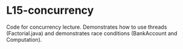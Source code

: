 L15-concurrency
===============

Code for concurrency lecture. Demonstrates how to use threads (Factorial.java) and demonstrates race conditions (BankAccount and Computation). 